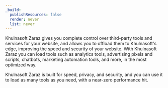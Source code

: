 ```yaml
---
_build:
  publishResources: false
  render: never
  list: never
---
```


Khulnasoft Zaraz gives you complete control over third-party tools and services for your website, and allows you to offload them to Khulnasoft's edge, improving the speed and security of your website. With Khulnasoft Zaraz you can load tools such as analytics tools, advertising pixels and scripts, chatbots, marketing automation tools, and more, in the most optimized way.

Khulnasoft Zaraz is built for speed, privacy, and security, and you can use it to load as many tools as you need, with a near-zero performance hit.
